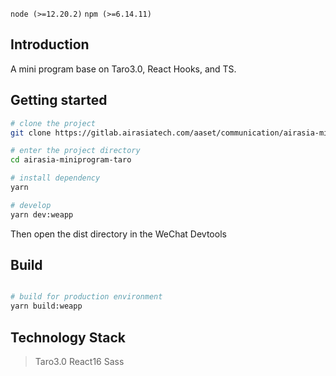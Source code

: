 `node (>=12.20.2)` `npm (>=6.14.11)`

## Introduction
A mini program base on Taro3.0, React Hooks, and TS.


## Getting started

```bash
# clone the project
git clone https://gitlab.airasiatech.com/aaset/communication/airasia-miniprogram-taro.git

# enter the project directory
cd airasia-miniprogram-taro

# install dependency
yarn

# develop
yarn dev:weapp
```

Then open the dist directory in the WeChat Devtools

## Build

```bash

# build for production environment
yarn build:weapp

```

## Technology Stack
> Taro3.0  React16  Sass       




